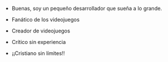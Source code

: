 - Buenas, soy un pequeño desarrollador que sueña a lo grande.

- Fanático de los videojuegos
- Creador de videojuegos
- Crítico sin experiencia
- ¡¡Cristiano sin límites!!
